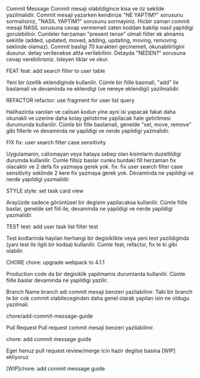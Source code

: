 Commit Message
Commit mesaji olabildigince kisa ve öz sekilde yazilmalidir. Commit mesaji yazarken kendinize "NE YAPTIM?" sorusunu sormalisiniz, "NASIL YAPTIM?" sorusunu sormayiniz. Hicbir zaman commit mesaji NASIL sorusuna cevap vermemeli zaten koddan bakilip nasil yapildigi gorulebilinir. Cumleler herzaman "present tense" olmali fiiller ek almamis sekilde (added, updated, moved, adding, updating, moving, removing seklinde olamaz). Commit basligi 70 karakteri gecmemeli, okunabilirligini dusurur. detay verilecekse altta verilebilinir. Detayda "NEDEN?" sorusuna cevap verebilirisniz. Isteyen tiklar ve okur.

FEAT
feat: add search filter to user table

Yeni bir özellik eklendiginde kullanilir. Cümle bir fiille basmali, "add" ile baslamali ve devaminda ne eklendigi (ve nereye eklendigi) yazilmalidir.

REFACTOR
refactor: use fragment for user list query

Halihazirda varolan ve calisan kodun yine ayni isi yapacak fakat daha okunakli ve uzerine daha kolay gelistirme yapilacak hale getirilmesi durumunda kullanilir. Cümle bir fille baslamali, genelde "set, move, remove" gibi fillerle ve devaminda ne yapildigi ve nerde yapildigi yazmalidir.

FIX
fix: user search filter case sensitivity

Uygulamanin, calismayan veya hataya sebep olan kisimlarin duzeltildigi durumda kullanilir. Cumle fillsiz baslar cunku burdaki fill herzaman fix olacaktir ve 2 defa fix yazmaya gerek yok. fix: fix user search filter case sensitivity seklinde 2 kere fix yazmaya gerek yok. Devaminda ne yapildigi ve nerde yapildigi yazmalidir.

STYLE
style: set task card view

Arayüzde sadece görüntüsel bir degisim yapilacaksa kullanilir. Cümle fiille baslar, genelde set fiili ile, devaminda ne yapildigi ve nerde yapildigi yazmalidir.

TEST
test: add user task list filter test

Test kodlarinda hayilan herhangi bir degisiklikte veya yeni test yazildiginda (yani test ile ilgili bir kodsa) kullanilir. Cumle feat, refactor, fix te ki gibi olabilir.

CHORE
chore: upgrade webpack to 4.1.1

Production code da bir degisiklik yapilmamis durumlarda kullanilir. Cümle fiille baslar devaminda ne yapildigi yazilir.

Branch Name
branch adi commit mesaji benzeri yazilabilinir. Tabi bir branch te bir cok commit olabileceginden daha genel olarak yapilan isin ne oldugu yazilmali.

chore/add-commit-message-guide

Pull Request
Pull request commit mesaji benzeri yazilabilinir.

chore: add commit message guide

Eger henuz pull request review/merge icin hazir degilse basina [WIP] ekliyoruz

[WIP]chore: add commit message guide

